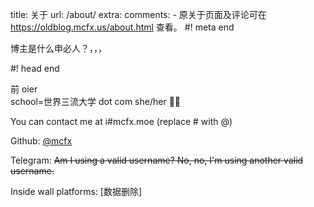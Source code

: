 title: 关于
url: /about/
extra:
  comments:
    - 原关于页面及评论可在 <a href="https://oldblog.mcfx.us/about.html">https://oldblog.mcfx.us/about.html</a> 查看。
#! meta end

博主是什么申必人？，，，

#! head end

前 oier  
school=世界三流大学 dot com
she/her 🏳️‍⚧️

You can contact me at i#mcfx.moe (replace # with @)

Github: [@mcfx](https://github.com/mcfx)

Telegram: ~~Am I using a valid username? No, no, I'm using another valid username.~~

Inside wall platforms: \[数据删除\]
